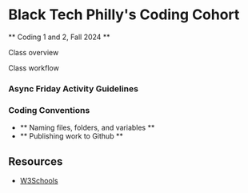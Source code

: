 # Black Tech Philly's Coding Cohort 
** Coding 1 and 2, Fall 2024 **

Class overview 

Class workflow

### Async Friday Activity Guidelines


### Coding Conventions 
- ** Naming files, folders, and variables **
- ** Publishing work to Github ** 

## Resources 
- [W3Schools](https://www.w3schools.com/)


##

